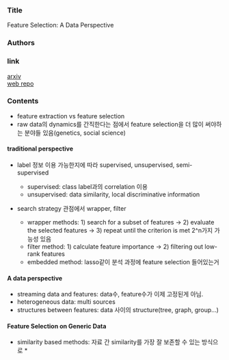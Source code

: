 ### Title
Feature Selection: A Data Perspective
### Authors


### link
[arxiv](http://arxiv.org/abs/1601.07996)<br>
[web repo](http://featureselection.asu.edu/)


### Contents
- feature extraction vs feature selection
- raw data의 dynamics를 간직한다는 점에서 feature selection을 더 많이 써야하는 분야들 있음(genetics, social science)

#### traditional perspective
- label 정보 이용 가능한지에 따라 supervised, unsupervised, semi-supervised
    * supervised: class label과의 correlation 이용
    * unsupervised: data similarity, local discriminative information
    
- search strategy 관점에서 wrapper, filter
    * wrapper methods: 1) search for a subset of features -> 2) evaluate the selected features -> 3) repeat until the criterion is met 2^n가지 가능성 있음
    * filter method: 1) calculate feature importance -> 2) filtering out low-rank features
    * embedded method: lasso같이 분석 과정에 feature selection 들어있는거
  
#### A data perspective
- streaming data and features: data수, feature수가 이제 고정된게 아님. 
- heterogeneous data: multi sources
- structures between features: data 사이의 structure(tree, graph, group...)


#### Feature Selection on Generic Data
- similarity based methods: 자료 간 similarity를 가장 잘 보존할 수 있는 방식으로
    *